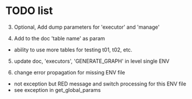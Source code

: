  # TODO list
 

3. Optional, Add dump parameters for 'executor' and 'manage'

4. Add to the doc 'table name' as param
  - ability to use more tables for testing t01, t02, etc.

5. update doc, 'executors', 'GENERATE_GRAPH' in level single ENV

6. change error propagation for missing ENV file
  - not exception but RED message and switch processing for this ENV file
  - see exception in get_global_params

